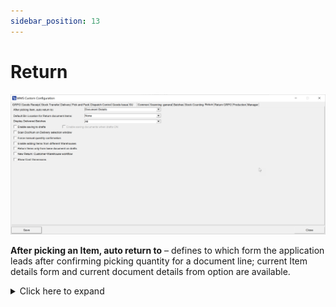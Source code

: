 ```yaml
---
sidebar_position: 13
---
```


# Return

![Return](./media/return/return.png)

**After picking an Item, auto return to** – defines to which form the application leads after confirming picking quantity for a document line; current Item details form and current document details from option are available.
    <details>
    <summary>Click here to expand</summary>
    <div>
    **Document Details Workflow**

        ![Document Details Workflow](./media/return/document-details-workflow.png)

    **Item Details Workflow**

        ![Item Details Workflow](./media/return/item-details-workflow.png)
    </div>
    </details>

**Default Bin Location for Return document items** – if the option is checked, then the Bin Location list is not displayed during a line details setting, and a default Bin Location is chosen. If the option is unchecked, choosing a Bin Location from a list is possible. Three options are available for default: Default Bin for Item, Warehouse receiving Bin Location, and Source Bin from Delivery document.

**Display Delivered Batches** – display all Batches or only Batches of a related Business Partner.
    <details>
    <summary>Click here to expand</summary>
    <div>
    Reflects the related SAP Business One option:

        ![Return Batches](./media/return/return-batches-01.png)
    </div>
    </details>

**Enable saving to drafts** – allows saving documents as document drafts.
    <details>
    <summary>Click here to expand</summary>
    <div>
    By default, the option is switched off, and the Remarks window looks like this:

        ![Draft](./media/return/draft-02.png)

    When the option is switched on, the Remarks window looks like this:

        ![Draft](./media/return/draft-03.png)
    </div>
    </details>

**Enable saving documents when drafts ON** – allows deciding on the Remarks form whether to save a transaction as a document or a document draft.
    <details>
    <summary>Click here to expand</summary>
    <div>
    When the option is checked, two options are available in the Remarks field:

        ![Draft](./media/return/draft-01.png)
    </div>
    </details>

**Scan DocNum on Delivery selection window** – allows scanning by document number (by DocEntry, if the checkbox is unchecked).

**Force manual quantity confirmation** – with this option checked, it is required to manually confirm previously set up quantity (scanning a barcode does not confirm it automatically).

**Enable adding Items from different Warehouses** –  possibility to add items from different warehouses.

**Return Items only from the base document** – unchecking this option allows you to create a Return document by completing a list of any Items (not only based on a Delivery document).

**Return Items only from the base document for drafts** – works the same way as the option above but for document drafts.

**New Return: Customer-Warehouse workflow** – after checking this option on New Return, first you have to choose Customer, which leads to Warehouse form (instead of default Warehouse-Customer workflow). With this setting, scanning a Serial number or a Batch number on the Warehouse selection window will use the "Fast Scan," i.e., select warehouse, item, and serial/batch with the quantity provided in the scanned barcode and add it to the document.

**Show Cost Dimensions** – checking this checkbox adds a button (next to the Back button) on the Quantity form that leads to the Cost Dimensions form.
